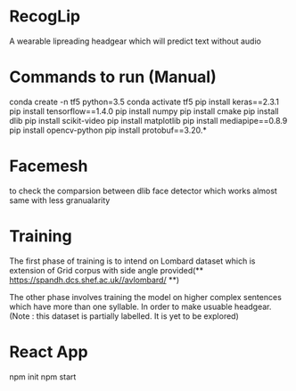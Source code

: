 # RecogLip
A wearable lipreading headgear which will predict text without audio

# Commands to run (Manual)
conda create -n tf5 python=3.5
conda activate tf5 
pip install keras==2.3.1
pip install tensorflow==1.4.0
pip install numpy
pip install cmake
pip install dlib
pip install scikit-video
pip install matplotlib
pip install mediapipe==0.8.9
pip install opencv-python
pip install protobuf==3.20.*

# Facemesh
to check the comparsion between dlib face detector which works almost same with less granualarity

# Training
The first phase of training is to intend on Lombard dataset which is extension of Grid corpus with side angle provided(** https://spandh.dcs.shef.ac.uk//avlombard/ **)

The other phase involves training the model on higher complex sentences which have more than one syllable. In order to make usuable headgear.
(Note : this dataset is partially labelled. It is yet to be explored)

# React App
npm init
npm start

